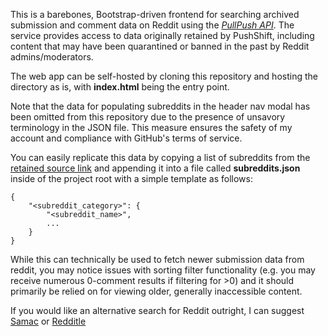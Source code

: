 This is a barebones, Bootstrap-driven frontend for searching archived submission and comment data on Reddit using the [*PullPush API*](https://pullpush.io/). The service provides access to data originally retained by PushShift, including content that may have been quarantined or banned in the past by Reddit admins/moderators.

The web app can be self-hosted by cloning this repository and hosting the directory as is, with **index.html** being the entry point.

Note that the data for populating subreddits in the header nav modal has been omitted from this repository due to the presence of unsavory terminology in the JSON file. This measure ensures the safety of my account and compliance with GitHub's terms of service.

You can easily replicate this data by copying a list of subreddits from the [retained source link](https://www.reddit.com/r/reclassified/comments/fg3608/updated_list_of_all_known_banned_subreddits) and appending it into a file called **subreddits.json** inside of the project root with a simple template as follows:
```
{ 
    "<subreddit_category>": {
        "<subreddit_name>",
        ...
    }
}
```

While this can technically be used to fetch newer submission data from reddit, you may notice issues with sorting filter functionality (e.g. you may receive numerous 0-comment results if filtering for >0) and it should primarily be relied on for viewing older, generally inaccessible content.

If you would like an alternative search for Reddit outright, I can suggest [Samac](https://samac.io/) or [Redditle](https://redditle.com/)